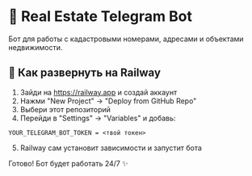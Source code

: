 # 🤖 Real Estate Telegram Bot

Бот для работы с кадастровыми номерами, адресами и объектами недвижимости.

## 🚀 Как развернуть на Railway

1. Зайди на https://railway.app и создай аккаунт
2. Нажми "New Project" → "Deploy from GitHub Repo"
3. Выбери этот репозиторий
4. Перейди в "Settings" → "Variables" и добавь:

```
YOUR_TELEGRAM_BOT_TOKEN = <твой токен>
```

5. Railway сам установит зависимости и запустит бота

Готово! Бот будет работать 24/7 ✨
